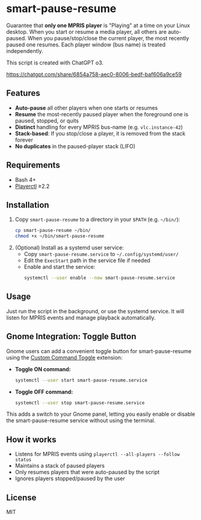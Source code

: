 # smart-pause-resume

Guarantee that **only one MPRIS player** is "Playing" at a time on your Linux desktop. When you start or resume a media player, all others are auto-paused. When you pause/stop/close the current player, the most recently paused one resumes. Each player window (bus name) is treated independently.

This script is created with ChatGPT o3.

https://chatgpt.com/share/6854a758-aec0-8006-bedf-baf606a9ce59

## Features
- **Auto-pause** all other players when one starts or resumes
- **Resume** the most-recently paused player when the foreground one is paused, stopped, or quits
- **Distinct** handling for every MPRIS bus-name (e.g. `vlc.instance-42`)
- **Stack-based**: If you stop/close a player, it is removed from the stack forever
- **No duplicates** in the paused-player stack (LIFO)

## Requirements
- Bash 4+
- [Playerctl](https://github.com/altdesktop/playerctl) ≥2.2

## Installation
1. Copy `smart-pause-resume` to a directory in your `$PATH` (e.g. `~/bin/`):
   ```sh
   cp smart-pause-resume ~/bin/
   chmod +x ~/bin/smart-pause-resume
   ```
2. (Optional) Install as a systemd user service:
   - Copy `smart-pause-resume.service` to `~/.config/systemd/user/`
   - Edit the `ExecStart` path in the service file if needed
   - Enable and start the service:
     ```sh
     systemctl --user enable --now smart-pause-resume.service
     ```

## Usage
Just run the script in the background, or use the systemd service. It will listen for MPRIS events and manage playback automatically.

## Gnome Integration: Toggle Button
Gnome users can add a convenient toggle button for smart-pause-resume using the [Custom Command Toggle](https://extensions.gnome.org/extension/7012/custom-command-toggle/) extension:

- **Toggle ON command:**
  ```sh
  systemctl --user start smart-pause-resume.service
  ```
- **Toggle OFF command:**
  ```sh
  systemctl --user stop smart-pause-resume.service
  ```

This adds a switch to your Gnome panel, letting you easily enable or disable the smart-pause-resume service without using the terminal.

## How it works
- Listens for MPRIS events using `playerctl --all-players --follow status`
- Maintains a stack of paused players
- Only resumes players that were auto-paused by the script
- Ignores players stopped/paused by the user

## License
MIT
